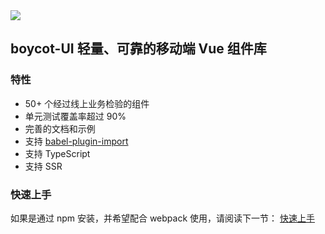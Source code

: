  <div class="img">

  <img src="http://qiniu.xzlogo.com/logos/5b880ed29006ba39031d717f.png"/>

 ## boycot-UI 轻量、可靠的移动端 Vue 组件库
 </div>

 ### 特性

<ul>
  <li>50+ 个经过线上业务检验的组件</li>
  <li>单元测试覆盖率超过 90%</li>
  <li>完善的文档和示例</li>
  <li>支持 
    <a href="https://github.com/ant-design/babel-plugin-import">babel-plugin-import</a>
  </li>
  <li>支持 TypeScript</li>
  <li>支持 SSR</li>
</ul>

### 快速上手

如果是通过 npm 安装，并希望配合 webpack 使用，请阅读下一节： <a href='#/start'>快速上手</a>